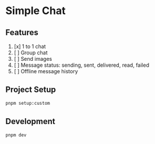 # Simple Chat

## Features
1. [x] 1 to 1 chat
2. [ ] Group chat
3. [ ] Send images
4. [ ] Message status: sending, sent, delivered, read, failed
5. [ ] Offline message history

## Project Setup
```bash
pnpm setup:custom
```

## Development
```bash
pnpm dev
```
